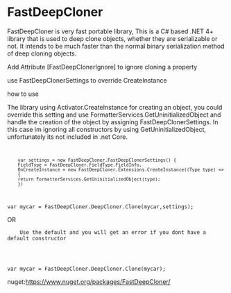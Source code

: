 # FastDeepCloner
FastDeepCloner is very fast portable library, This is a C# based .NET 4+ library that is used to deep clone objects, whether they are serializable or not. It intends to be much faster than the normal binary serialization method of deep cloning objects.

Add Attribute [FastDeepClonerIgnore] to ignore cloning a property

use FastDeepClonerSettings to override CreateInstance

how to use

The library using Activator.CreateInstance for creating an object, you could override this setting and use FormatterServices.GetUninitializedObject and handle the creation of the object by assigning FastDeepClonerSettings.
In this case im ignoring all constructors by using GetUninitializedObject, unfortunately its not included in .net Core. 
<code>

        var settings = new FastDeepCloner.FastDeepClonerSettings() {
        FieldType = FastDeepCloner.FieldType.FieldInfo,
        OnCreateInstance = new FastDeepCloner.Extensions.CreateInstance((Type type) =>
        {
        return FormatterServices.GetUninitializedObject(type);
        })
        
var mycar = FastDeepCloner.DeepCloner.Clone(mycar,settings);
</code> 

OR

        Use the default and you will get an error if you dont have a default constructor
<code>

var mycar = FastDeepCloner.DeepCloner.Clone(mycar);
</code> 

nuget:https://www.nuget.org/packages/FastDeepCloner/
